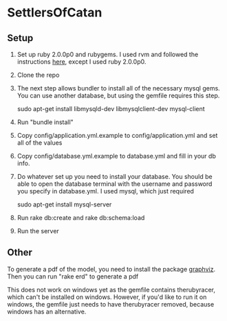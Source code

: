SettlersOfCatan
===============

## Setup
1. Set up ruby 2.0.0p0 and rubygems. I used rvm and followed the instructions [here](https://www.digitalocean.com/community/articles/how-to-install-ruby-on-rails-on-ubuntu-12-04-lts-precise-pangolin-with-rvm), except I used ruby 2.0.0p0. 

2. Clone the repo

3. The next step allows bundler to install all of the necessary mysql gems. You can use another database, but using the gemfile requires this step. 

    sudo apt-get install libmysqld-dev libmysqlclient-dev mysql-client
  
4. Run "bundle install"

5. Copy config/application.yml.example to config/application.yml and set all of the values

6. Copy config/database.yml.example to database.yml and fill in your db info. 

7. Do whatever set up you need to install your database. You should be able to open the database terminal with the username and password you specify in database.yml.
I used mysql, which just required

    sudo apt-get install mysql-server

8. Run rake db:create and rake db:schema:load

9. Run the server

## Other

To generate a pdf of the model, you need to install the package [graphviz](http://rails-erd.rubyforge.org/install.html).
Then you can run "rake erd" to generate a pdf

This does not work on windows yet as the gemfile contains therubyracer, which can't be installed on windows. 
However, if you'd like to run it on windows, the gemfile just needs to have therubyracer removed, because windows has an alternative.
